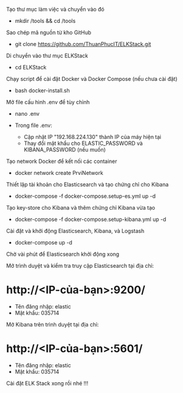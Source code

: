 Tạo thư mục làm việc và chuyển vào đó
- mkdir /tools && cd /tools

Sao chép mã nguồn từ kho GitHub
- git clone https://github.com/ThuanPhucIT/ELKStack.git

Di chuyển vào thư mục ELKStack
- cd ELKStack

Chạy script để cài đặt Docker và Docker Compose (nếu chưa cài đặt)
- bash docker-install.sh

Mở file cấu hình .env để tùy chỉnh
- nano .env 

- Trong file .env:
   - Cập nhật IP "192.168.224.130" thành IP của máy hiện tại
   - Thay đổi mật khẩu cho ELASTIC_PASSWORD và KIBANA_PASSWORD (nếu muốn)

Tạo network Docker để kết nối các container
- docker network create PrviNetwork

Thiết lập tài khoản cho Elasticsearch và tạo chứng chỉ cho Kibana
- docker-compose -f docker-compose.setup-es.yml up -d

Tạo key-store cho Kibana và thêm chứng chỉ Kibana vừa tạo
- docker-compose -f docker-compose.setup-kibana.yml up -d

Cài đặt và khởi động Elasticsearch, Kibana, và Logstash
- docker-compose up -d

Chờ vài phút để Elasticsearch khởi động xong

Mở trình duyệt và kiểm tra truy cập Elasticsearch tại địa chỉ:
# http://<IP-của-bạn>:9200/ 
- Tên đăng nhập: elastic
- Mật khẩu: 035714

Mở Kibana trên trình duyệt tại địa chỉ:
# http://<IP-của-bạn>:5601/
 - Tên đăng nhập: elastic
 - Mật khẩu: 035714

Cài đặt ELK Stack xong rồi nhé !!!
